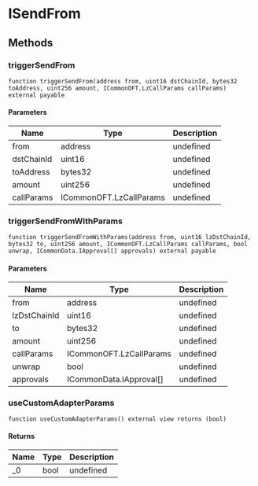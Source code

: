 # ISendFrom









## Methods

### triggerSendFrom

```solidity
function triggerSendFrom(address from, uint16 dstChainId, bytes32 toAddress, uint256 amount, ICommonOFT.LzCallParams callParams) external payable
```





#### Parameters

| Name | Type | Description |
|---|---|---|
| from | address | undefined |
| dstChainId | uint16 | undefined |
| toAddress | bytes32 | undefined |
| amount | uint256 | undefined |
| callParams | ICommonOFT.LzCallParams | undefined |

### triggerSendFromWithParams

```solidity
function triggerSendFromWithParams(address from, uint16 lzDstChainId, bytes32 to, uint256 amount, ICommonOFT.LzCallParams callParams, bool unwrap, ICommonData.IApproval[] approvals) external payable
```





#### Parameters

| Name | Type | Description |
|---|---|---|
| from | address | undefined |
| lzDstChainId | uint16 | undefined |
| to | bytes32 | undefined |
| amount | uint256 | undefined |
| callParams | ICommonOFT.LzCallParams | undefined |
| unwrap | bool | undefined |
| approvals | ICommonData.IApproval[] | undefined |

### useCustomAdapterParams

```solidity
function useCustomAdapterParams() external view returns (bool)
```






#### Returns

| Name | Type | Description |
|---|---|---|
| _0 | bool | undefined |




